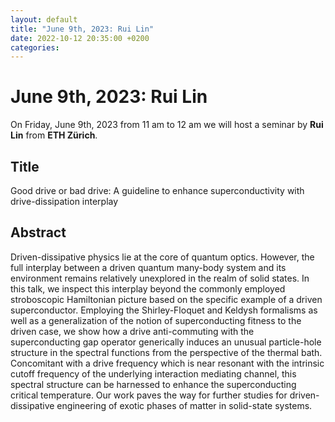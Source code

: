 ```yaml
---
layout: default
title: "June 9th, 2023: Rui Lin"
date: 2022-10-12 20:35:00 +0200
categories:
---
```


# June 9th, 2023: Rui Lin

On Friday, June 9th, 2023 from 11 am to 12 am we will host a seminar by **Rui Lin** from **ETH Zürich**. 

## Title

Good drive or bad drive: A guideline to enhance superconductivity with drive-dissipation interplay

## Abstract 

Driven-dissipative physics lie at the core of quantum optics. However, the full interplay between a driven quantum many-body system and its environment remains relatively unexplored in the realm of solid states. In this talk, we inspect this interplay beyond the commonly employed stroboscopic Hamiltonian picture based on the specific example of a driven superconductor. Employing the Shirley-Floquet and Keldysh formalisms as well as a generalization of the notion of superconducting fitness to the driven case, we show how a drive anti-commuting with the superconducting gap operator generically induces an unusual particle-hole structure in the spectral functions from the perspective of the thermal bath. Concomitant with a drive frequency which is near resonant with the intrinsic cutoff frequency of the underlying interaction mediating channel, this spectral structure can be harnessed to enhance the superconducting critical temperature. Our work paves the way for further studies for driven-dissipative engineering of exotic phases of matter in solid-state systems.




